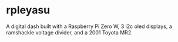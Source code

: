 # rpIeyasu
A digital dash built with a Raspberry Pi Zero W, 3 i2c oled displays, a ramshackle voltage divider, and a 2001 Toyota MR2.
